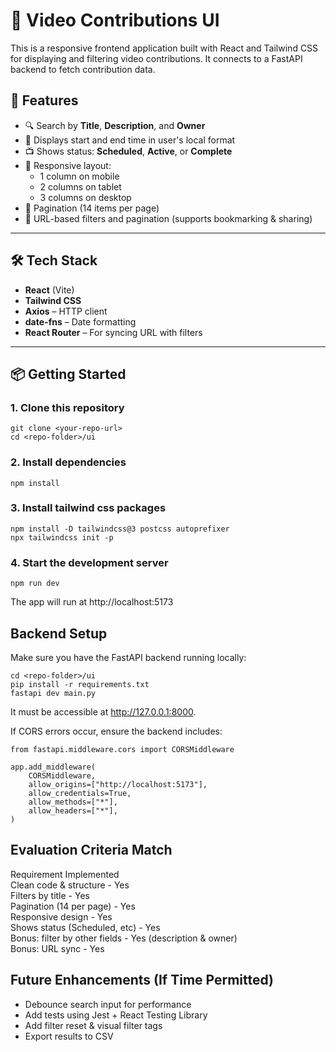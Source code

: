 # 🎥 Video Contributions UI

This is a responsive frontend application built with React and Tailwind CSS for displaying and filtering video contributions. It connects to a FastAPI backend to fetch contribution data.

## 🚀 Features

- 🔍 Search by **Title**, **Description**, and **Owner**
- 📆 Displays start and end time in user's local format
- 📺 Shows status: **Scheduled**, **Active**, or **Complete**
- 📱 Responsive layout:
  - 1 column on mobile
  - 2 columns on tablet
  - 3 columns on desktop
- 📄 Pagination (14 items per page)
- 🔗 URL-based filters and pagination (supports bookmarking & sharing)

---

## 🛠️ Tech Stack

- **React** (Vite)
- **Tailwind CSS**
- **Axios** – HTTP client
- **date-fns** – Date formatting
- **React Router** – For syncing URL with filters

---

## 📦 Getting Started

### 1. Clone this repository
```
git clone <your-repo-url>
cd <repo-folder>/ui
```

### 2. Install dependencies
```
npm install
```

### 3. Install tailwind css packages
```
npm install -D tailwindcss@3 postcss autoprefixer
npx tailwindcss init -p
```

### 4. Start the development server
```
npm run dev
```

The app will run at http://localhost:5173

## Backend Setup
Make sure you have the FastAPI backend running locally:
```
cd <repo-folder>/ui
pip install -r requirements.txt
fastapi dev main.py
```
It must be accessible at http://127.0.0.1:8000.

If CORS errors occur, ensure the backend includes:
```
from fastapi.middleware.cors import CORSMiddleware

app.add_middleware(
    CORSMiddleware,
    allow_origins=["http://localhost:5173"],
    allow_credentials=True,
    allow_methods=["*"],
    allow_headers=["*"],
)
```

## Evaluation Criteria Match
Requirement	Implemented  
Clean code & structure	- Yes  
Filters by title	- Yes  
Pagination (14 per page)	- Yes  
Responsive design	- Yes  
Shows status (Scheduled, etc)	- Yes  
Bonus: filter by other fields	- Yes (description & owner)  
Bonus: URL sync	- Yes  

## Future Enhancements (If Time Permitted)
 - Debounce search input for performance
 - Add tests using Jest + React Testing Library
 - Add filter reset & visual filter tags
 - Export results to CSV
